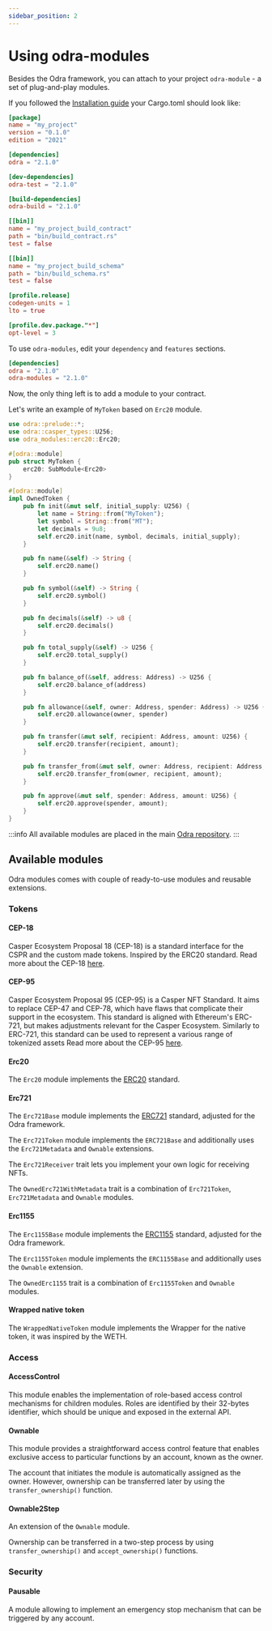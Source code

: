 ```yaml
---
sidebar_position: 2
---
```


# Using odra-modules

Besides the Odra framework, you can attach to your project `odra-module` - a set of plug-and-play modules.

If you followed the [Installation guide] your Cargo.toml should look like:

```toml title=Cargo.toml
[package]
name = "my_project"
version = "0.1.0"
edition = "2021"

[dependencies]
odra = "2.1.0"

[dev-dependencies]
odra-test = "2.1.0"

[build-dependencies]
odra-build = "2.1.0"

[[bin]]
name = "my_project_build_contract"
path = "bin/build_contract.rs"
test = false

[[bin]]
name = "my_project_build_schema"
path = "bin/build_schema.rs"
test = false

[profile.release]
codegen-units = 1
lto = true

[profile.dev.package."*"]
opt-level = 3
```

To use `odra-modules`, edit your `dependency` and `features` sections.

```toml title=Cargo.toml
[dependencies]
odra = "2.1.0"
odra-modules = "2.1.0"
```

Now, the only thing left is to add a module to your contract.

Let's write an example of `MyToken` based on `Erc20` module.

```rust
use odra::prelude::*;
use odra::casper_types::U256;
use odra_modules::erc20::Erc20;

#[odra::module]
pub struct MyToken {
    erc20: SubModule<Erc20>
}

#[odra::module]
impl OwnedToken {
    pub fn init(&mut self, initial_supply: U256) {
        let name = String::from("MyToken");
        let symbol = String::from("MT");
        let decimals = 9u8;
        self.erc20.init(name, symbol, decimals, initial_supply);
    }

    pub fn name(&self) -> String {
        self.erc20.name()
    }

    pub fn symbol(&self) -> String {
        self.erc20.symbol()
    }

    pub fn decimals(&self) -> u8 {
        self.erc20.decimals()
    }

    pub fn total_supply(&self) -> U256 {
        self.erc20.total_supply()
    }

    pub fn balance_of(&self, address: Address) -> U256 {
        self.erc20.balance_of(address)
    }

    pub fn allowance(&self, owner: Address, spender: Address) -> U256 {
        self.erc20.allowance(owner, spender)
    }

    pub fn transfer(&mut self, recipient: Address, amount: U256) {
        self.erc20.transfer(recipient, amount);
    }

    pub fn transfer_from(&mut self, owner: Address, recipient: Address, amount: U256) {
        self.erc20.transfer_from(owner, recipient, amount);
    }

    pub fn approve(&mut self, spender: Address, amount: U256) {
        self.erc20.approve(spender, amount);
    }
}
```

:::info
All available modules are placed in the main [Odra repository].
:::

## Available modules

Odra modules comes with couple of ready-to-use modules and reusable extensions.

### Tokens

#### CEP-18

Casper Ecosystem Proposal 18 (CEP-18) is a standard interface for the CSPR and the custom made tokens. Inspired by the ERC20 standard. Read more about the CEP-18 [here](https://github.com/casper-network/ceps/blob/master/text/0018-token-standard.md).

#### CEP-95

Casper Ecosystem Proposal 95 (CEP-95) is a Casper NFT Standard. It aims to replace CEP-47 and CEP-78, which have flaws that complicate their support in the ecosystem. This standard is aligned with Ethereum's ERC-721, but makes adjustments relevant for the Casper Ecosystem. Similarly to ERC-721, this standard can be used to represent a various range of tokenized assets Read more about the CEP-95 [here](https://github.com/casper-network/ceps/blob/master/text/0095-nft-standard.md).

#### Erc20

The `Erc20` module implements the [ERC20](https://eips.ethereum.org/EIPS/eip-20) standard.

#### Erc721

The `Erc721Base` module implements the [ERC721](https://eips.ethereum.org/EIPS/eip-721) standard, adjusted for the Odra framework.

The `Erc721Token` module implements the `ERC721Base` and additionally uses
the `Erc721Metadata` and `Ownable` extensions.

The `Erc721Receiver` trait lets you implement your own logic for receiving NFTs.

The `OwnedErc721WithMetadata` trait is a combination of `Erc721Token`, `Erc721Metadata` and `Ownable` modules.

#### Erc1155

The `Erc1155Base` module implements the [ERC1155](https://eips.ethereum.org/EIPS/eip-1155) standard, adjusted for the Odra framework.

The `Erc1155Token` module implements the `ERC1155Base` and additionally uses the `Ownable` extension.

The `OwnedErc1155` trait is a combination of `Erc1155Token` and `Ownable` modules.

#### Wrapped native token

The `WrappedNativeToken` module implements the Wrapper for the native token,
it was inspired by the WETH.

### Access

#### AccessControl

This module enables the implementation of role-based access control mechanisms for children
modules. Roles are identified by their 32-bytes identifier, which should be unique and exposed in the external API.

#### Ownable

This module provides a straightforward access control feature that enables exclusive access to particular functions by an account, known as the owner.

The account that initiates the module is automatically assigned as the owner. However, ownership can be transferred later by using the
`transfer_ownership()` function.

#### Ownable2Step

An extension of the `Ownable` module.

Ownership can be transferred in a two-step process by using `transfer_ownership()` and `accept_ownership()` functions.

### Security

#### Pausable

A module allowing to implement an emergency stop mechanism that can be triggered by any account.

[Installation guide]: ../getting-started/installation.md
[Odra repository]: https://github.com/odradev/odra
